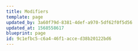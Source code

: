 ```yaml
---
title: Modifiers
template: page
updated_by: 3a60f79d-8381-4def-a970-5df62f0f5d56
updated_at: 1568558617
blueprint: page
id: 9c1efbc5-c6a4-46f1-acce-d38b20122bd6
---
```

